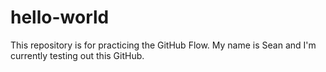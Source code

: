 # hello-world
This repository is for practicing the GitHub Flow.
My name is Sean and I'm currently testing out this GitHub.
